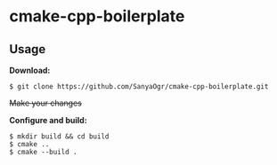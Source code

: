 # cmake-cpp-boilerplate

## Usage

**Download:**

```
$ git clone https://github.com/SanyaOgr/cmake-cpp-boilerplate.git
```

~~Make your changes~~

**Configure and build:**

```
$ mkdir build && cd build
$ cmake ..
$ cmake --build .
```
